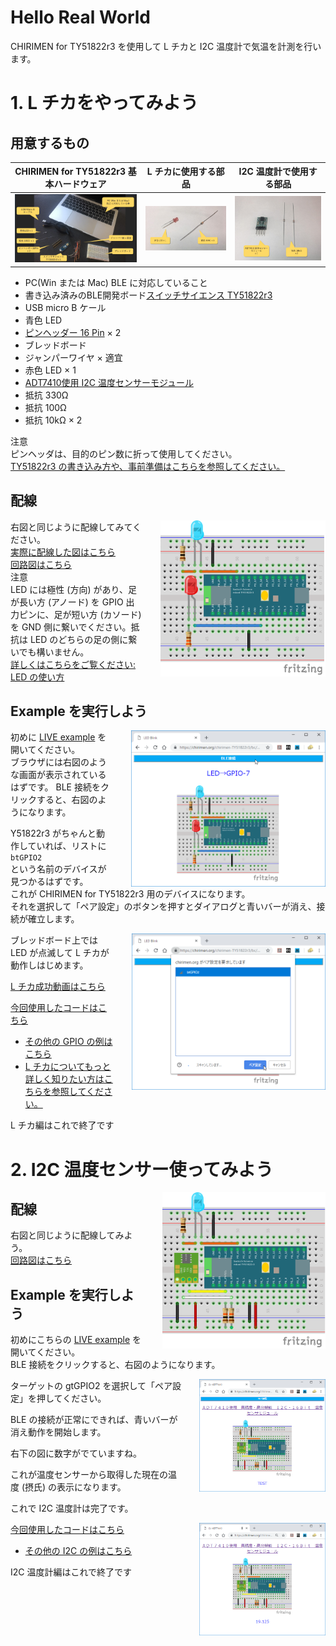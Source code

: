 
# Hello Real World

CHIRIMEN for TY51822r3 を使用して L チカと I2C 温度計で気温を計測を行います。

# 1. L チカをやってみよう

## 用意するもの
| CHIRIMEN for TY51822r3 基本ハードウェア | L チカに使用する部品                           | I2C 温度計で使用する部品                    |
| --------------------------------------- | ---------------------------------------------- | ------------------------------------------- |
| ![hardware](imgs/section0/hardware.jpg) | ![LED_Blink](imgs/section0/ledblink_parts.jpg) | ![ADT7410](imgs/section2/adt7410_parts.jpg) |

- PC(Win または Mac) BLE に対応していること
- 書き込み済みのBLE開発ボード[スイッチサイエンス TY51822r3](https://www.switch-science.com/catalog/2574/?gclid=CjwKCAiA9efgBRAYEiwAUT-jtO3rkZ_sHHdPO15clRze6Sp-oG1NNPB7Kj2A36Hv1ddqWbHO6YHXYxoCOcQQAvD_BwE)
- USB micro B ケール
- 青色 LED
- [ピンヘッダー 16 Pin](http://akizukidenshi.com/catalog/g/gC-00167/) × 2
- ブレッドボード
- ジャンパーワイヤ × 適宜
- 赤色 LED × 1
- [ADT7410使用 I2C 温度センサーモジュール](http://akizukidenshi.com/catalog/g/gM-06675/)
- 抵抗 330Ω
- 抵抗 100Ω
- 抵抗 10kΩ × 2

注意<br>
ピンヘッダは、目的のピン数に折って使用してください。<br>
[TY51822r3 の書き込み方や、事前準備はこちらを参照してください。](setting.md)

## 配線

<p>
  <a href="imgs/section0/schematic.png">
    <img src="imgs/section0/schematic.png" alt="Browser"  height="250" style="float:right;padding-left:2em;">
  </a>
  
右図と同じように配線してみてください。<br>
[実際に配線した図はこちら](imgs/section0/ledblink_breadboard.jpeg)<br>
[回路図はこちら](imgs/section0/ledblink_schematic.png)<br>
注意<br>
LED には極性 (方向) があり、足が長い方 (アノード) を GPIO 出力ピンに、足が短い方 (カソード) を GND 側に繋いでください。抵抗は LED のどちらの足の側に繋いでも構いません。
<br>
[詳しくはこちらをご覧ください: LED の使い方](https://www.marutsu.co.jp/pc/static/large_order/led)
</p>

## Example を実行しよう
<p>
  <a href="imgs/section0/ledblink_2.png">
    <img src="imgs/section0/ledblink_2.png" alt="Browser" height="250" style="float:right;padding-left:2em;">
  </a>
 
初めに [LIVE example](https://chirimen.org/chirimen-TY51822r3/bc/gpio/LEDblink/) を開いてください。<br>
ブラウザには右図のような画面が表示されているはずです。
BLE 接続をクリックすると、右図のようになります。

Y51822r3 がちゃんと動作していれば、リストに<br>
`btGPIO2`<br>
という名前のデバイスが見つかるはずです。<br>
これが CHIRIMEN for TY51822r3 用のデバイスになります。<br>
それを選択して「ペア設定」のボタンを押すとダイアログと青いバーが消え、接続が確立します。
 
 <a href="imgs/section0/ledblink_3.png">
    <img src="imgs/section0/ledblink_3.png" alt="Browser" height="250" style="float:right;padding-left:2em;">
  </a>

ブレッドボード上では LED が点滅して L チカが動作しはじめます。

[L チカ成功動画はこちら](imgs/section0/ledblink.jpg)


</p>

[今回使用したコードはこちら](https://github.com/chirimen-oh/chirimen-TY51822r3/tree/master/bc/gpio/LEDblink)

- [その他の GPIO の例はこちら](https://chirimen.org/chirimen-TY51822r3/bc/)
- [L チカについてもっと詳しく知りたい方はこちらを参照してください。](section0.md)

L チカ編はこれで終了です

# 2. I2C 温度センサー使ってみよう

<p>
    <a href="imgs/section2/schematic.png">
    <img src="imgs/section2/schematic.png" alt="Browser"  height="250" style="float:right;padding-left:2em;">
  </a>
  
## 配線

右図と同じように配線してみよう。<br>
[回路図はこちら](imgs/section2/adt7410_schematic.png)<br>

</p>
  
## Example を実行しよう

初めにこちらの [LIVE example](https://chirimen.org/chirimen-TY51822r3/bc/i2c/i2c-ADT7410/) を開いてください。<br>
BLE 接続をクリックすると、右図のようになります。

<p>
  <a href="imgs/section2/adt7410_1.png">
    <img src="imgs/section2/adt7410_1.png" alt="Browser" height="180" style="float:right;padding-left:2em;">
  </a>
ターゲットの gtGPIO2 を選択して「ペア設定」を押してください。

BLE の接続が正常にできれば、青いバーが消え動作を開始します。

右下の図に数字がでていますね。

これが温度センサーから取得した現在の温度 (摂氏) の表示になります。

これで I2C 温度計は完了です。

<a href="imgs/section2/adt7410_4.png">
  <img src="imgs/section2/adt7410_4.png" alt ="Browser" height="180" style="float:right;padding-left:2em;">
</a>

[今回使用したコードはこちら](https://github.com/chirimen-oh/chirimen-TY51822r3/tree/master/bc/i2c/i2c-ADT7410)

- [その他の I2C の例はこちら](https://chirimen.org/chirimen-TY51822r3/bc/)

</p>

I2C 温度計編はこれで終了です

<div style="page-break-before:always"></div>
